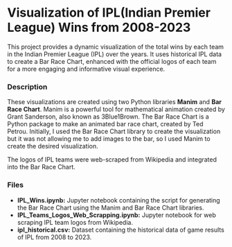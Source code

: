 # Visualization of IPL(Indian Premier League) Wins from 2008-2023
This project provides a dynamic visualization of the total wins by each team in the Indian Premier League (IPL) over the years. It uses historical IPL data to create a Bar Race Chart, enhanced with the official logos of each team for a more engaging and informative visual experience.

### Description
These visualizations are created using two Python libraries **Manim** and **Bar Race Chart**. Manim is a powerful tool for mathematical animation created by Grant Sanderson, also known as 3Blue1Brown. The Bar Race Chart is a Python package to make an animated bar race chart, created by Ted Petrou. Initially, I used the Bar Race Chart library to create the visualization but it was not allowing me to add images to the bar, so I used Manim to create the desired visualization.

The logos of IPL teams were web-scraped from Wikipedia and integrated into the Bar Race Chart.

### Files
- **IPL_Wins.ipynb:** Jupyter notebook containing the script for generating the Bar Race Chart using the Manim and Bar Race Chart libraries.
- **IPL_Teams_Logos_Web_Scrapping.ipynb:** Jupyter notebook for web scraping IPL team logos from Wikipedia.
- **ipl_historical.csv:** Dataset containing the historical data of game results of IPL from 2008 to 2023.



